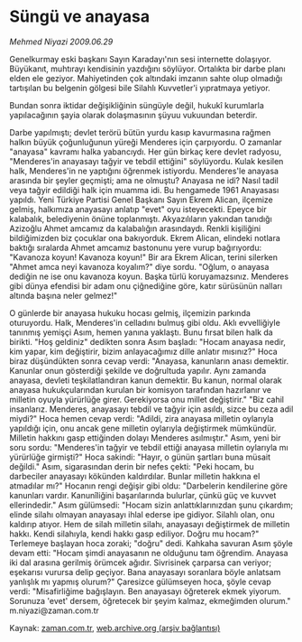 # Süngü ve anayasa

*Mehmed Niyazi 2009.06.29*

<tr><td class="metin" colspan="2" style="padding-top: 20px; padding-left: 5px; padding-right: 10px;">Genelkurmay eski başkanı Sayın Karadayı'nın sesi internette dolaşıyor. Büyükanıt, muhtırayı kendisinin yazdığını söylüyor. Ortalıkta bir darbe planı elden ele geziyor. Mahiyetinden çok altındaki imzanın sahte olup olmadığı tartışılan bu belgenin gölgesi bile Silahlı Kuvvetler'i yıpratmaya yetiyor.</td></tr><tr><td class="metin" colspan="2" style="padding-top: 20px; padding-left: 5px; padding-right: 10px;"><p>Bundan sonra iktidar değişikliğinin süngüyle değil, hukukî kurumlarla yapılacağının şayia olarak dolaşmasının şüyuu vukuundan beterdir.
<p>Darbe yapılmıştı; devlet terörü bütün yurdu kasıp kavurmasına rağmen halkın büyük çoğunluğunun yüreği Menderes için çarpıyordu. O zamanlar "anayasa" kavramı halka yabancıydı. Her gün birkaç kere devlet radyosu, "Menderes'in anayasayı tağyir ve tebdil ettiğini" söylüyordu. Kulak kesilen halk, Menderes'in ne yaptığını öğrenmek istiyordu. Menderes'le anayasa arasında bir şeyler geçmişti; ama ne olmuştu? Anayasa ne idi? Nasıl tadil veya tağyir edildiği halk için muamma idi. Bu hengamede 1961 Anayasası yapıldı. Yeni Türkiye Partisi Genel Başkanı Sayın Ekrem Alican, ilçemize gelmiş, halkımıza anayasayı anlatıp "evet" oyu isteyecekti. Epeyce bir kalabalık, belediyenin önüne toplanmıştı. Akyazılıların yakından tanıdığı Azizoğlu Ahmet amcamız da kalabalığın arasındaydı. Renkli kişiliğini bildiğimizden biz çocuklar ona bakıyorduk. Ekrem Alican, elindeki notlara baktığı sıralarda Ahmet amcamız bastonunu yere vurup bağırıyordu: "Kavanoza koyun! Kavanoza koyun!" Bir ara Ekrem Alican, terini silerken "Ahmet amca neyi kavanoza koyalım?" diye sordu. "Oğlum, o anayasa dediğin ne ise onu kavanoza koyun. Başka türlü koruyamazsınız. Menderes gibi dünya efendisi bir adam onu çiğnediğine göre, katır sürüsünün nalları altında başına neler gelmez!"
<p>O günlerde bir anayasa hukuku hocası gelmiş, ilçemizin parkında oturuyordu. Halk, Menderes'in celladını bulmuş gibi oldu. Aklı evvelliğiyle tanınmış yemişçi Asım, hemen yanına yaklaştı. Bunu fırsat bilen halk da birikti. "Hoş geldiniz" dedikten sonra Asım başladı: "Hocam anayasa nedir, kim yapar, kim değiştirir, bizim anlayacağımız dille anlatır mısınız?" Hoca biraz düşündükten sonra cevap verdi: "Anayasa, kanunların anası demektir. Kanunlar onun gösterdiği şekilde ve doğrultuda yapılır. Aynı zamanda anayasa, devleti teşkilatlandıran kanun demektir. Bu kanun, normal olarak anayasa hukukçularından kurulan bir komisyon tarafından hazırlanır ve milletin oyuyla yürürlüğe girer. Gerekiyorsa onu millet değiştirir." "Biz cahil insanlarız. Menderes, anayasayı tebdil ve tağyir için asıldı, sizce bu ceza adil miydi?" Hoca hemen cevap verdi: "Adildi, zira anayasa milletin oylarıyla yapıldığı için, onu ancak gene milletin oylarıyla değiştirmek mümkündür. Milletin hakkını gasp ettiğinden dolayı Menderes asılmıştır." Asım, yeni bir soru sordu: "Menderes'in tağyir ve tebdil ettiği anayasa milletin oylarıyla mı yürürlüğe girmişti?" Hoca sakindi: "Hayır, o günün şartları buna müsait değildi." Asım, sigarasından derin bir nefes çekti: "Peki hocam, bu darbeciler anayasayı kökünden kaldırdılar. Bunlar milletin hakkına el atmadılar mı?" Hocanın rengi değişir gibi oldu: "Darbelerin kendilerine göre kanunları vardır. Kanunîliğini başarılarında bulurlar, çünkü güç ve kuvvet ellerindedir." Asım gülümsedi: "Hocam sizin anlattıklarınızdan şunu çıkardım; elinde silahı olmayan anayasayı ihlal ederse ipe gidiyor. Silahlı olan, onu kaldırıp atıyor. Hem de silah milletin silahı, anayasayı değiştirmek de milletin hakkı. Kendi silahıyla, kendi hakkı gasp ediliyor. Doğru mu hocam?" Terlemeye başlayan hoca zoraki; "doğru" dedi. Kahkaha savuran Asım şöyle devam etti: "Hocam şimdi anayasanın ne olduğunu tam öğrendim. Anayasa iki dal arasına gerilmiş örümcek ağıdır. Sivrisinek çarparsa can veriyor; eşekarısı vurursa delip geçiyor. Bana anayasayı soranlara böyle anlatsam yanlışlık mı yapmış olurum?" Çaresizce gülümseyen hoca, şöyle cevap verdi: "Misafirliğime bağışlayın. Ben anayasayı öğreterek ekmek yiyorum. Sorunuza 'evet' dersem, öğretecek bir şeyim kalmaz, ekmeğimden olurum." m.niyazi@zaman.com.tr<br/></p></p></p></td></tr>

Kaynak: [zaman.com.tr](http://zaman.com.tr/yazar.do?yazino=863912), [web.archive.org (arşiv bağlantısı)](http://web.archive.org/web/20090808184458/http://www.zaman.com.tr:80/yazar.do?yazino=863912)
